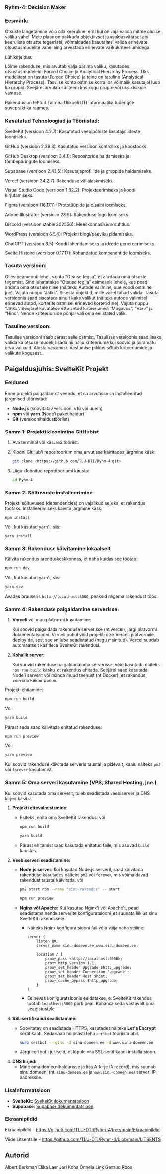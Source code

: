 ###  Ryhm-4: Decision Maker

### Eesmärk:

Otsuste langetamine võib olla keeruline, eriti kui on vaja valida mitme olulise valiku vahel. Meie plaan on pakkuda objektiivset ja usaldusväärset abi keeruliste otsuste tegemisel, võimaldades kasutajatel valida erinevate otsustusmudelite vahel ning arvestada erinevate valikukriteeriumidega.

Lühikirjeldus:

Lõime rakenduse, mis arvutab välja parima valiku, kasutades otsustusmudeleid: Forced Choice ja Analytical Hierarchy Process. Üks mudelitest on tasuta (Forced Choice) ja teine on tasuline (Analytical Hierarchy Process). Tasulise konto ostmise korral on võimalik kasutajal luua ka grupid. Seejärel arvutab süsteem kas  kogu grupile või üksikisikule vastuse.

Rakendus on tehtud Tallinna Ülikooli DTI informaatika tudengite suvepraktika raames.



### Kasutatud Tehnoloogiad ja Tööriistad:

SvelteKit (versioon 4.2.7): Kasutatud veebipõhiste kasutajaliideste loomiseks.

GitHub (versioon 2.39.3): Kasutatud versioonikontrolliks ja koostööks.

GitHub Desktop (versioon 3.4.1): Repositoride haldamiseks ja tõmbepäringute loomiseks.

Supabase (versioon 2.43.5): Kasutajaprofiilide ja gruppide haldamiseks.

Vercel (versioon 34.2.7): Rakenduse väljalaskmiseks.

Visual Studio Code (versioon 1.82.2): Projekteerimiseks ja koodi kirjutamiseks.

Figma (versioon 116.17.11): Prototüüpide ja disaini loomiseks.

Adobe Illustrator (versioon 28.5): Rakenduse logo loomiseks.

Discord (versioon stable 302556): Meeskonnasisene suhtlus.

WordPress (versioon 6.5.4): Projekti blogi/päeviku pidamiseks.

ChatGPT (versioon 3.5): Koodi lahendamiseks ja ideede genereerimiseks.

Svelte Histoire (versioon 0.17.17): Kohandatud komponentide loomiseks.


 
 ###  Tasuta versioon:
  
  Olles peamenüü lehel, vajuta “Otsuse tegija”, et alustada oma otsuste tegemist.
  Sind juhatatakse “Otsuse tegija” esimesele lehele, kus pead andma oma otsusele nime (näiteks: Autode valimine, uue voodi ostmine jne).
  Vajuta nuppu “Jätka”.
  Sisesta objektid, mille vahel tahad valida. Tasuta versioonis saad sisestada ainult kaks valikut (näiteks autode valimisel erinevad autod, korterite ostmisel erinevad korterid jne).
  Vajuta nuppu “Jätka”.
  Seejärel kuvatakse ette antud kriteeriumid: “Mugavus”, “Värv” ja “Hind”. Nende kriteeriumide põhjal vali oma eelistatud valik.
  
 ###  Tasuline versioon:
  
  Tasulise versiooni saab pärast selle ostmist.
  Tasulises versioonis saad lisaks valida ka otsuse mudeli, lisada nii palju kriteeriume kui soovid ja piiramatu arvu valikuid.
  Alusta vastamist. Vastamise pikkus sõltub kriteeriumide ja valikute kogusest.



## Paigaldusjuhis: SvelteKit Projekt

### Eeldused

Enne projekti paigaldamist veendu, et su arvutisse on installeeritud järgmised tööriistad:

- **Node.js** (soovitatav versioon: v16 või uuem)
- **npm** või **yarn** (Node'i paketihaldur)
- **Git** (versioonihaldustööriist)

### Samm 1: Projekti kloonimine GitHubist

1. Ava terminal või käsurea tööriist.
2. Klooni GitHub'i repositoorium oma arvutisse käivitades järgmine käsk:
    
    ```bash
    git clone <https://github.com/TLU-DTI/Ryhm-4.git>
    
    ```
    
3. Liigu kloonitud repositooriumi kausta:
    
    ```bash
    cd Ryhm-4
    
    ```
    

### Samm 2: Sõltuvuste installeerimine

  Projekti sõltuvused (dependencies) on vajalikud selleks, et rakendus töötaks. Installeerimiseks käivita järgmine käsk:
  
    npm install
  
  Või, kui kasutad yarn'i, siis:
  
    yarn install
  
  ### Samm 3: Rakenduse käivitamine lokaalselt
  
  Käivita rakendus arenduskeskkonnas, et näha kuidas see töötab:
  
  
  ```bash
  npm run dev
  ```
  
  
  Või, kui kasutad yarn'i, siis:
  
  
  ```bash
  yarn dev
  ```
  
  Avades brauseris `http://localhost:3000`, peaksid nägema rakendust töös.

### Samm 4: Rakenduse paigaldamine serverisse

1. **Verceli** või muu platvormi kasutamine:
    
    Kui soovid paigaldada rakenduse serverisse (nt Vercel), järgi platvormi dokumentatsiooni. Verceli puhul võid projekti otse Verceli platvormile deploy'da, sest see on juba seadistatud (nagu mainitud). Vercel suudab automaatselt käsitleda SvelteKit rakendusi.
    
2. **Kohalik server**:
    
    Kui soovid rakenduse paigaldada oma serverisse, võid kasutada näiteks `npm run build` käsku, et rakendus ehitada. Seejärel saad kasutada Node'i serverit või mõnda muud teenust (nt Docker), et rakendus serveris käima panna.
    
  Projekti ehitamine:
  
  ```bash
  npm run build
  
  ```
  
  Või:
  
  ```bash
  yarn build
  
  ```
  
  Pärast seda saad käivitada ehitatud rakenduse:
  
  ```bash
  npm run preview
  
  ```
  
  Või:
  
  ```bash
  yarn preview
  
  ```
  
  Kui soovid rakenduse käivitada serveris taustal ja pidevalt, kaalu näiteks `pm2` või `forever` kasutamist.
  
  ### Samm 5: Oma serveri kasutamine (VPS, Shared Hosting, jne.)
  
  Kui soovid kasutada oma serverit, tuleb seadistada veebiserver ja DNS kirjed käsitsi.
  
  1. **Projekti ettevalmistamine:**
      - Esiteks, ehita oma SvelteKit rakendus:
      või
          
          ```bash
          npm run build
          
          ```
          
          ```bash
          yarn build
          
          ```
          
      - Pärast ehitamist saad kasutada ehitatud faile, mis asuvad `build` kaustas.
  2. **Veebiserveri seadistamine:**
      - **Node.js server:** Kui kasutad Node.js serverit, saad käivitada rakenduse kasutades näiteks `pm2` või `forever`, mis võimaldavad rakendust taustal käivitada.
      või
          
          ```bash
          pm2 start npm --name "sinu-rakendus" -- start
          
          ```
          
          ```bash
          npm run preview
          
          ```
          
      - **Nginx või Apache:** Kui kasutad Nginx'i või Apache't, pead seadistama nende serverite konfiguratsiooni, et suunata liiklus sinu SvelteKit rakendusele.
          - Näiteks Nginx konfiguratsiooni fail võib välja näha selline:
              
              ```
              server {
                  listen 80;
                  server_name sinu-domeen.ee www.sinu-domeen.ee;
              
                  location / {
                      proxy_pass <http://localhost:3000>;
                      proxy_http_version 1.1;
                      proxy_set_header Upgrade $http_upgrade;
                      proxy_set_header Connection 'upgrade';
                      proxy_set_header Host $host;
                      proxy_cache_bypass $http_upgrade;
                  }
              }
              
              ```
              
          - Eelnevas konfiguratsioonis eeldatakse, et SvelteKit rakendus töötab `localhost:3000` porti peal. Kohanda seda vastavalt oma seadistustele.
  3. **SSL sertifikaadi seadistamine:**
      - Soovitatav on seadistada HTTPS, kasutades näiteks **Let's Encrypt** sertifikaati. Seda saab hõlpsasti teha `certbot` tööriista abil.
          
          ```bash
          sudo certbot --nginx -d sinu-domeen.ee -d www.sinu-domeen.ee
          
          ```
          
      - Järgi certbot'i juhiseid, et lõpule viia SSL sertifikaadi installatsioon.
  4. **DNS kirjed:**
      - Mine oma domeenihaldurisse ja lisa A-kirje (A record), mis suunab sinu domeeni (nt. `sinu-domeen.ee` ja `www.sinu-domeen.ee`) serveri IP-aadressile.
  

### Lisainformatsioon

- **SvelteKit**: [SvelteKit dokumentatsioon](https://kit.svelte.dev/docs)
- **Supabase**: [Supabase dokumentatsioon](https://supabase.com/docs)


### Ekraanipildid

Ekraanipildid - https://github.com/TLU-DTI/Ryhm-4/tree/main/Ekraanipildid


Viide Litsentsile - https://github.com/TLU-DTI/Ryhm-4/blob/main/LITSENTS

## Autorid

Albert Berkman
Elika Laur
Jarl Koha
Õnnela Link
Gertrud Roos
